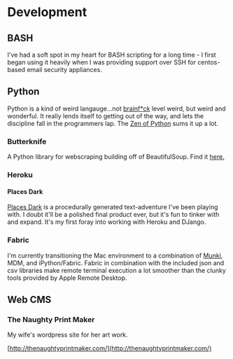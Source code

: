 # <i class="fa fa-desktop"></i> Development #

## BASH
I've had a soft spot in my heart for BASH scripting for a long time - I first began using it heavily when I was providing support over SSH for centos-based email security appliances.
## Python
Python is a kind of weird langauge...not [brainf\*ck](https://en.wikipedia.org/wiki/Brainfuck) level weird, but weird and wonderful. It really lends itself to getting out of the way, and lets the discipline fall in the programmers lap. The [Zen of Python](https://www.python.org/dev/peps/pep-0020/) sums it up a lot.

### Butterknife
A Python library for webscraping building off of BeautifulSoup. Find it [here.](https://github.com/jpspadaro/butterknife)

### Heroku

#### Places Dark
[Places Dark](https://places-dark.herokuapp.com/) is a procedurally generated text-adventure I've been playing with. I doubt it'll be a polished final product ever, but it's fun to tinker with and expand. It's my first foray into working with Heroku and DJango.

### Fabric
I'm currently transitioning the Mac environment to a combination of [Munki](https://www.munki.org/munki/), MDM, and iPython/Fabric. Fabric in combination with the included json and csv libraries make remote terminal execution a lot smoother than the clunky tools provided by Apple Remote Desktop.

## Web CMS
### The Naughty Print Maker
My wife's wordpress site for her art work.

[http://thenaughtyprintmaker.com/](http://thenaughtyprintmaker.com/)
